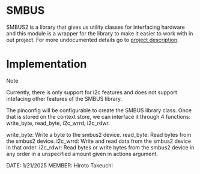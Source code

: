 # SMBUS

SMBUS2 is a library that gives us utility classes for interfacing hardware and this module is a wrapper for the library to make it easier to work with in out project. For more undocumented details go to [project description](https://pypi.org/project/smbus2/).

# Implementation

> [!NOTE]
> Currently, there is only support for i2c features and does not support intefacing other features of the SMBUS library.

The pinconfig will be configurable to create the SMBUS library class. Once that is stored on the context store, we can interface it through 4 functions: write_byte, read_byte, i2c_wrrd, i2c_rdwr. 

write_byte: Write a byte to the smbus2 device.
read_byte: Read bytes from the smbus2 device.
i2c_wrrd: Write and read data from the smbus2 device in that order.
i2c_rdwr: Read bytes or write bytes from the smbus2 device in any order in a unspecified amount given in actions argument.



DATE: 1/21/2025
MEMBER: Hiroto Takeuchi